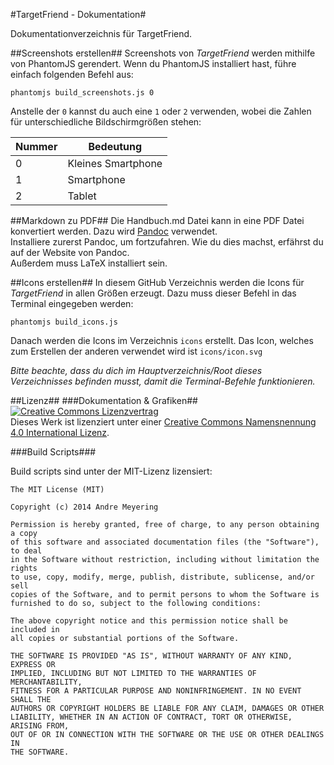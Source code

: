 #TargetFriend - Dokumentation#

Dokumentationverzeichnis für TargetFriend.

##Screenshots erstellen##
Screenshots von *TargetFriend* werden mithilfe von PhantomJS gerendert. Wenn du PhantomJS installiert hast, führe einfach folgenden Befehl aus:

`phantomjs build_screenshots.js 0`

Anstelle der `0` kannst du auch eine `1` oder `2` verwenden, wobei die Zahlen für unterschiedliche Bildschirmgrößen stehen:

| Nummer | Bedeutung          |
|--------|--------------------|
|   0    | Kleines Smartphone |
|   1    | Smartphone         |
|   2    | Tablet             |


##Markdown zu PDF##
Die Handbuch.md Datei kann in eine PDF Datei konvertiert werden. Dazu wird [Pandoc](http://johnmacfarlane.net/pandoc/) verwendet.  
Installiere zurerst Pandoc, um fortzufahren. Wie du dies machst, erfährst du auf der Website von Pandoc.  
Außerdem muss LaTeX installiert sein.


##Icons erstellen##
In diesem GitHub Verzeichnis werden die Icons für *TargetFriend* in allen Größen erzeugt. Dazu muss dieser Befehl in das Terminal eingegeben werden:

`phantomjs build_icons.js`

Danach werden die Icons im Verzeichnis `icons` erstellt. Das Icon, welches zum Erstellen der anderen verwendet wird ist `icons/icon.svg`

*Bitte beachte, dass du dich im Hauptverzeichnis/Root dieses Verzeichnisses befinden musst, damit die Terminal-Befehle funktionieren.*

##Lizenz##
###Dokumentation & Grafiken##
<a rel="license" href="http://creativecommons.org/licenses/by/4.0/"><img alt="Creative Commons Lizenzvertrag" style="border-width:0" src="http://i.creativecommons.org/l/by/4.0/88x31.png" /></a><br />Dieses Werk ist lizenziert unter einer <a rel="license" href="http://creativecommons.org/licenses/by/4.0/">Creative Commons Namensnennung 4.0 International Lizenz</a>.

###Build Scripts###

Build scripts sind unter der MIT-Lizenz lizensiert:

    The MIT License (MIT)

    Copyright (c) 2014 Andre Meyering

    Permission is hereby granted, free of charge, to any person obtaining a copy
    of this software and associated documentation files (the "Software"), to deal
    in the Software without restriction, including without limitation the rights
    to use, copy, modify, merge, publish, distribute, sublicense, and/or sell
    copies of the Software, and to permit persons to whom the Software is
    furnished to do so, subject to the following conditions:

    The above copyright notice and this permission notice shall be included in
    all copies or substantial portions of the Software.

    THE SOFTWARE IS PROVIDED "AS IS", WITHOUT WARRANTY OF ANY KIND, EXPRESS OR
    IMPLIED, INCLUDING BUT NOT LIMITED TO THE WARRANTIES OF MERCHANTABILITY,
    FITNESS FOR A PARTICULAR PURPOSE AND NONINFRINGEMENT. IN NO EVENT SHALL THE
    AUTHORS OR COPYRIGHT HOLDERS BE LIABLE FOR ANY CLAIM, DAMAGES OR OTHER
    LIABILITY, WHETHER IN AN ACTION OF CONTRACT, TORT OR OTHERWISE, ARISING FROM,
    OUT OF OR IN CONNECTION WITH THE SOFTWARE OR THE USE OR OTHER DEALINGS IN
    THE SOFTWARE.


